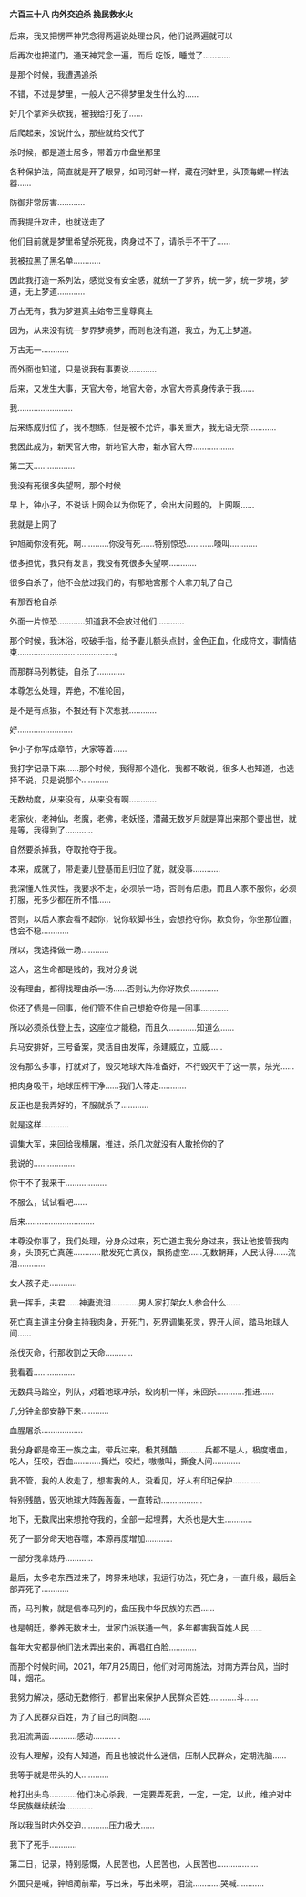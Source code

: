 #### 六百三十八 内外交迫杀 挽民救水火

后来，我又把愣严神咒念得两遍说处理台风，他们说两遍就可以

后再次也把道门，通天神咒念一遍，而后
吃饭，睡觉了…………

是那个时候，我遭遇追杀

不错，不过是梦里，一般人记不得梦里发生什么的……

好几个拿斧头砍我，被我给打死了……

后爬起来，没说什么，那些就给交代了

杀时候，都是道士居多，带着方巾盘坐那里

各种保护法，简直就是开了眼界，如同河蚌一样，藏在河蚌里，头顶海螺一样法器……

防御非常厉害…………

而我提升攻击，也就送走了

他们目前就是梦里希望杀死我，肉身过不了，请杀手不干了……

我被拉黑了黑名单…………

因此我打造一系列法，感觉没有安全感，就统一了梦界，统一梦，统一梦境，梦道，无上梦道…………

万古无有，我为梦道真主始帝王皇尊真主

因为，从来没有统一梦界梦境梦，而则也没有道，我立，为无上梦道。

万古无一…………


而外面也知道，只是说我有事要说…………

后来，又发生大事，天官大帝，地官大帝，水官大帝真身传承于我……

我……………………

后来练成归位了，我不想练，但是被不允许，事关重大，我无语无奈…………

我因此成为，新天官大帝，新地官大帝，新水官大帝………………

第二天………………

我没有死很多失望啊，那个时候

早上，钟小子，不说话上网会以为你死了，会出大问题的，上网啊……

我就是上网了

钟旭蔺你没有死，啊…………你没有死……特别惊恐…………嚎叫…………

很多担忧，我只有发言，我没有死很多失望啊…………

很多自杀了，他不会放过我们的，有那地宫那个人拿刀轧了自己

有那吞枪自杀

外面一片惊恐…………知道我不会放过他们…………

那个时候，我沐浴，咬破手指，给予妻儿额头点封，金色正血，化成符文，事情结束……………………………………。

而那群马列教徒，自杀了…………

本尊怎么处理，弄绝，不准轮回，

是不是有点狠，不狠还有下次惹我…………

好……………………

钟小子你写成章节，大家等着……

我打字记录下来……那个时候，我得那个造化，我都不敢说，很多人也知道，也选择不说，只是说那个…………

无数劫度，从来没有，从来没有啊…………

老家伙，老神仙，老魔，老佛，老妖怪，潜藏无数岁月就是算出来那个要出世，就是等，我得到了…………

自然要杀掉我，夺取抢夺于我。

本来，成就了，带走妻儿登基而且归位了就，就没事…………

我深懂人性灵性，我要求不走，必须杀一场，否则有后患，而且人家不服你，必须打服，死多少都在所不惜……

否则，以后人家会看不起你，说你软脚书生，会想抢夺你，欺负你，你坐那位置，也会不稳…………

所以，我选择做一场…………

这人，这生命都是贱的，我对分身说

没有理由，都得找理由杀一场……否则认为你好欺负…………

你还了债是一回事，他们管不住自己想抢夺你是一回事…………

所以必须杀伐登上去，这座位才能稳，而且久…………知道么……

兵马安排好，三号备案，灵活自由发挥，杀建威立，立威……

没有那么多事，打就对了，毁灭地球大阵准备好，不行毁灭干了这一票，杀光……

把肉身吸干，地球压榨干净……我们人带走…………

反正也是我弄好的，不服就杀了…………

就是这样…………

调集大军，来回给我横屠，推进，杀几次就没有人敢抢你的了

我说的………………

你干不了我来干………………


不服么，试试看吧……

后来…………………………

本尊没你事了，我们处理，分身众过来，死亡道主我分身过来，我让他接管我肉身，头顶死亡真莲…………散发死亡真仪，飘扬虚空……无数朝拜，人民认得……流泪…………

女人孩子走…………

我一挥手，夫君……神妻流泪…………男人家打架女人参合什么……

死亡真主道主分身主持我肉身，开死门，死界调集死灵，界开人间，踏马地球人间……

杀伐灭命，行那收割之天命…………

我看着………………

无数兵马踏空，列队，对着地球冲杀，绞肉机一样，来回杀…………推进……

几分钟全部安静下来…………

血腥屠杀………………

我分身都是帝王一族之主，带兵过来，极其残酷…………兵都不是人，极度嗜血，吃人，狂咬，吞血…………撕烂，咬烂，嗷嗷叫，撕食人间…………

我不管，我的人收走了，想害我的人，没看见，好人有印记保护…………

特别残酷，毁灭地球大阵轰轰轰，一直转动………………

地下，无数爬出来想抢夺我的，全部一起埋葬，大杀也是大生…………

死了一部分命天地吞噬，本源再度增加…………

一部分我拿炼丹…………

最后，太多老东西过来了，跨界来地球，我运行功法，死亡身，一直升级，最后全部弄死了…………

而，马列教，就是信奉马列的，盘压我中华民族的东西……

也是朝廷，豢养无数术士，世家门派联通一气，多年都害我百姓人民……

每年大灾都是他们法术弄出来的，再唱红白脸…………

而那个时候时间，2021，年7月25周日，他们对河南施法，对南方弄台风，当时叫，烟花。

我努力解决，感动无数修行，都冒出来保护人民群众百姓…………斗……


为了人民群众百姓，为了自己的同胞……

我泪流满面…………感动…………

没有人理解，没有人知道，而且也被说什么迷信，压制人民群众，定期洗脑……

我等于就是带头的人…………

枪打出头鸟…………他们决心杀我，一定要弄死我，一定，一定，以此，维护对中华民族继续统治…………

所以我当时内外交迫…………压力极大……

我下了死手…………

第二日，记录，特别感慨，人民苦也，人民苦也，人民苦也………………


外面只是喊，钟旭蔺前辈，写出来，写出来啊，泪流…………哭喊…………